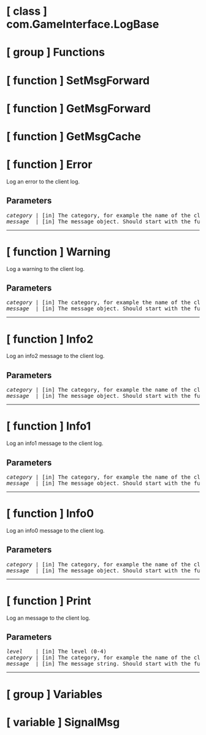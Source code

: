 # [ class ] com.GameInterface.LogBase

# [ group ] Functions

# [ function ] SetMsgForward

# [ function ] GetMsgForward

# [ function ] GetMsgCache

# [ function ] Error

Log an error to the client log.

## Parameters

<pre>
<em>category</em> | [in] The category, for example the name of the class/file reporting the message.                                                                       
<em>message</em>  | [in] The message object. Should start with the function name for context and try to make the message unique so we easily can search for it in .as code.
</pre>

---

# [ function ] Warning

Log a warning to the client log.

## Parameters

<pre>
<em>category</em> | [in] The category, for example the name of the class/file reporting the message.                                                                       
<em>message</em>  | [in] The message object. Should start with the function name for context and try to make the message unique so we easily can search for it in .as code.
</pre>

---

# [ function ] Info2

Log an info2 message to the client log.

## Parameters

<pre>
<em>category</em> | [in] The category, for example the name of the class/file reporting the message.                                                                       
<em>message</em>  | [in] The message object. Should start with the function name for context and try to make the message unique so we easily can search for it in .as code.
</pre>

---

# [ function ] Info1

Log an info1 message to the client log.

## Parameters

<pre>
<em>category</em> | [in] The category, for example the name of the class/file reporting the message.                                                                       
<em>message</em>  | [in] The message object. Should start with the function name for context and try to make the message unique so we easily can search for it in .as code.
</pre>

---

# [ function ] Info0

Log an info0 message to the client log.

## Parameters

<pre>
<em>category</em> | [in] The category, for example the name of the class/file reporting the message.                                                                       
<em>message</em>  | [in] The message object. Should start with the function name for context and try to make the message unique so we easily can search for it in .as code.
</pre>

---

# [ function ] Print

Log an message to the client log.

## Parameters

<pre>
<em>level</em>    | [in] The level (0-4)                                                                                                                                   
<em>category</em> | [in] The category, for example the name of the class/file reporting the message.                                                                       
<em>message</em>  | [in] The message string. Should start with the function name for context and try to make the message unique so we easily can search for it in .as code.
</pre>

---

# [ group ] Variables

# [ variable ] SignalMsg


